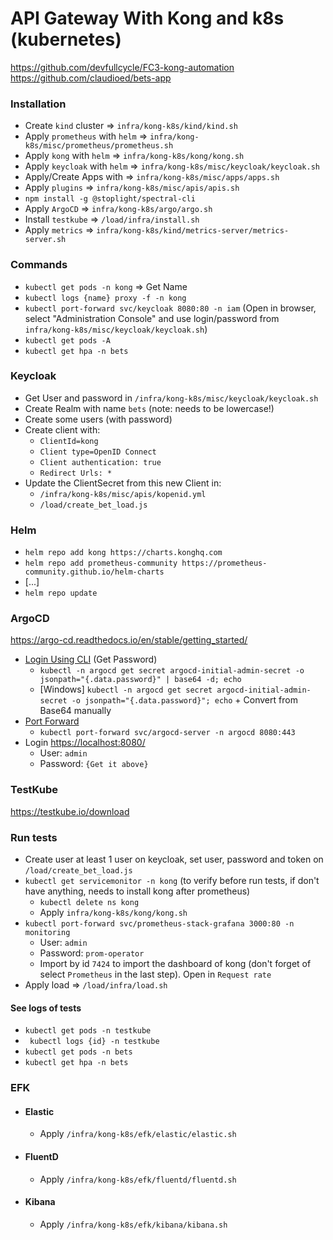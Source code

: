 # API Gateway With Kong and k8s (kubernetes)

https://github.com/devfullcycle/FC3-kong-automation
https://github.com/claudioed/bets-app

### Installation

- Create `kind` cluster => `infra/kong-k8s/kind/kind.sh`
- Apply `prometheus` with `helm` => `infra/kong-k8s/misc/prometheus/prometheus.sh`
- Apply `kong` with `helm` => `infra/kong-k8s/kong/kong.sh`
- Apply `keycloak` with `helm` => `infra/kong-k8s/misc/keycloak/keycloak.sh`
- Apply/Create Apps with => `infra/kong-k8s/misc/apps/apps.sh`
- Apply `plugins` => `infra/kong-k8s/misc/apis/apis.sh`
- `npm install -g @stoplight/spectral-cli`
- Apply `ArgoCD` => `infra/kong-k8s/argo/argo.sh`
- Install `testkube` => `/load/infra/install.sh`
- Apply `metrics` => `infra/kong-k8s/kind/metrics-server/metrics-server.sh`

### Commands

- `kubectl get pods -n kong` => Get Name
- `kubectl logs {name} proxy -f -n kong`
- `kubectl port-forward svc/keycloak 8080:80 -n iam` (Open in browser, select "Administration Console" and use login/password from `infra/kong-k8s/misc/keycloak/keycloak.sh`)
- `kubectl get pods -A`
- `kubectl get hpa -n bets`

### Keycloak

- Get User and password in `/infra/kong-k8s/misc/keycloak/keycloak.sh`
- Create Realm with name `bets` (note: needs to be lowercase!)
- Create some users (with password)
- Create client with:
  - `ClientId=kong`
  - `Client type=OpenID Connect`
  - `Client authentication: true`
  - `Redirect Urls: *`
- Update the ClientSecret from this new Client in:
  - `/infra/kong-k8s/misc/apis/kopenid.yml`
  - `/load/create_bet_load.js`

### Helm

- `helm repo add kong https://charts.konghq.com`
- `helm repo add prometheus-community https://prometheus-community.github.io/helm-charts`
- [...]
- `helm repo update`

### ArgoCD

https://argo-cd.readthedocs.io/en/stable/getting_started/

- [Login Using CLI](https://argo-cd.readthedocs.io/en/stable/getting_started/#4-login-using-the-cli) (Get Password)
  - `kubectl -n argocd get secret argocd-initial-admin-secret -o jsonpath="{.data.password}" | base64 -d; echo`
  - [Windows] `kubectl -n argocd get secret argocd-initial-admin-secret -o jsonpath="{.data.password}"; echo` + Convert from Base64 manually
- [Port Forward](https://argo-cd.readthedocs.io/en/stable/getting_started/#port-forwarding)
  - `kubectl port-forward svc/argocd-server -n argocd 8080:443`
- Login [https://localhost:8080/](https://localhost:8080/)
  - User: `admin`
  - Password: `{Get it above}`

### TestKube

https://testkube.io/download

### Run tests

- Create user at least 1 user on keycloak, set user, password and token on `/load/create_bet_load.js`
- `kubectl get servicemonitor -n kong` (to verify before run tests, if don't have anything, needs to install kong after prometheus)
  - `kubectl delete ns kong`
  - Apply `infra/kong-k8s/kong/kong.sh`
- `kubectl port-forward svc/prometheus-stack-grafana 3000:80 -n monitoring`
  - User: `admin`
  - Password: `prom-operator`
  - Import by id `7424` to import the dashboard of kong (don't forget of select `Prometheus` in the last step). Open in `Request rate`
- Apply load => `/load/infra/load.sh`

#### See logs of tests

- `kubectl get pods -n testkube`
- ` kubectl logs {id} -n testkube`
- `kubectl get pods -n bets`
- `kubectl get hpa -n bets`
  <!-- - `kubectl port-forward svc/prometheus-stack-kube-prom-prometheus 9090:80 -n monitoring` -->

### EFK

- #### Elastic
  - Apply `/infra/kong-k8s/efk/elastic/elastic.sh`
- #### FluentD
  - Apply `/infra/kong-k8s/efk/fluentd/fluentd.sh`
- #### Kibana
  - Apply `/infra/kong-k8s/efk/kibana/kibana.sh`
